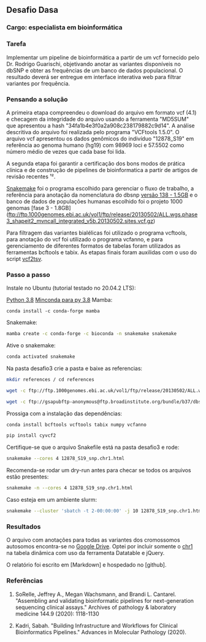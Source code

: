 ## Desafio Dasa

### Cargo: especialista em bioinformática

### Tarefa

Implementar um pipeline de bioinformática a partir de um vcf fornecido pelo Dr. Rodrigo Guarischi, objetivando anotar as variantes disponíveis no dbSNP e obter as frequências de um banco de dados populacional. O resultado deverá ser entregue em interface interativa web para filtrar variantes por frequência.

### Pensando a solução

A primeira etapa compreendeu o download do arquivo em formato vcf (4.1) e checagem da integridade do arquivo usando a ferramenta "MD5SUM" que apresentou a hash "34fa1b4e3f0a2a908c238179882c9d14". A análise descritiva do arquivo foi realizada pelo programa "VCFtools 1.5.0". O arquivo vcf apresentou os dados genômicos do indivíduo "12878_S19" em referência ao genoma humano (hg19) com 98969 loci e 57.5502 como número médio de vezes que cada base foi lida.

A segunda etapa foi garantir a certificação dos bons modos de prática clínica e de construção de pipelines de bioinformatica a partir de artigos de revisão recentes ¹².

[Snakemake](https://snakemake.readthedocs.io/en/stable/) foi o programa escolhido para gerenciar o fluxo de trabalho, a referência para anotação da nomenclatura do dbsnp [versão 138 - 1.5GB](ftp://gsapubftp-anonymous@ftp.broadinstitute.org/bundle/b37/dbsnp_138.b37.vcf.gz) e o banco de dados de populações humanas escolhido foi o projeto 1000 genomas [fase 3 - 1.8GB] (ftp://ftp.1000genomes.ebi.ac.uk/vol1/ftp/release/20130502/ALL.wgs.phase3_shapeit2_mvncall_integrated_v5b.20130502.sites.vcf.gz)

Para filtragem das variantes bialélicas foi utilizado o programa vcftools, para anotação do vcf foi utilizado o programa vcfanno, e para gerenciamento de diferentes formatos de tabelas foram utilizados as ferramentas bcftools e tabix. As etapas finais foram auxilidas com o uso do script [vcf2tsv](https://github.com/sigven/vcf2tsv).

### Passo a passo

Instale no Ubuntu (tutorial testado no 20.04.2 LTS):

[Python 3.8](https://www.python.org/downloads/) 
[Minconda para py 3.8](https://conda.io/en/latest/miniconda.html)
Mamba: 
``` 
conda install -c conda-forge mamba
``` 

Snakemake: 
```bash
mamba create -c conda-forge -c bioconda -n snakemake snakemake
``` 
Ative o snakemake: 
```bash
conda activated snakemake
``` 
Na pasta desafio3 crie a pasta e baixe as referencias:

``` bash
mkdir references / cd references

wget -c ftp://ftp.1000genomes.ebi.ac.uk/vol1/ftp/release/20130502/ALL.wgs.phase3_shapeit2_mvncall_integrated_v5b.20130502.sites.vcf.gz

wget -c ftp://gsapubftp-anonymous@ftp.broadinstitute.org/bundle/b37/dbsnp_138.b37.vcf.gz
``` 

Prossiga com a instalação das dependências:
```bash 
conda install bcftools vcftools tabix numpy vcfanno

pip install cyvcf2
``` 

Certifique-se que o arquivo Snakefile está na pasta desafio3 e rode:

``` bash
snakemake --cores 4 12878_S19_snp.chr1.html
``` 
Recomenda-se rodar um dry-run antes para checar se todos os arquivos estão presentes:
``` bash 
snakemake -n --cores 4 12878_S19_snp.chr1.html
``` 
Caso esteja em um ambiente slurm:

``` bash
snakemake --cluster 'sbatch -t 2-00:00:00' -j 10 12878_S19_snp.chr1.html
``` 
### Resultados

O arquivo com anotações para todas as variantes dos cromossomos autosomos encontra-se no [Google Drive](https://drive.google.com/file/d/19znoY5-7vt5n1dfL9xmzCadfd7wQ7O6b/view?usp=sharing). Optei por incluir somente o [chr1](https://drive.google.com/file/d/1d1f5X8qovJXM55QpIzsJcjL4hk1vSBr0/view?usp=sharing) na tabela dinâmica com uso da ferramenta Datatable e jQuery. 


O relatório foi escrito em [Markdown] e hospedado no [github].

### Referências

1. SoRelle, Jeffrey A., Megan Wachsmann, and Brandi L. Cantarel. "Assembling and validating bioinformatic pipelines for next-generation sequencing clinical assays." Archives of pathology & laboratory medicine 144.9 (2020): 1118-1130</p>
2. Kadri, Sabah. "Building Infrastructure and Workflows for Clinical Bioinformatics Pipelines." Advances in Molecular Pathology (2020).
